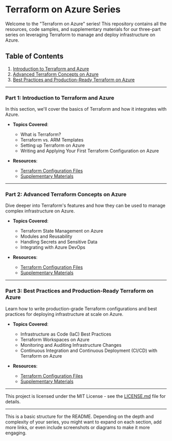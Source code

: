 
# Terraform on Azure Series

Welcome to the "Terraform on Azure" series! This repository contains all the resources, code samples, and supplementary materials for our three-part series on leveraging Terraform to manage and deploy infrastructure on Azure.

## Table of Contents

1. [Introduction to Terraform and Azure](#part-1-introduction-to-terraform-and-azure)
2. [Advanced Terraform Concepts on Azure](#part-2-advanced-terraform-concepts-on-azure)
3. [Best Practices and Production-Ready Terraform on Azure](#part-3-best-practices-and-production-ready-terraform-on-azure)

---

### Part 1: Introduction to Terraform and Azure

In this section, we'll cover the basics of Terraform and how it integrates with Azure.

- **Topics Covered**:
  - What is Terraform?
  - Terraform vs. ARM Templates
  - Setting up Terraform on Azure
  - Writing and Applying Your First Terraform Configuration on Azure

- **Resources**:
  - [Terraform Configuration Files](/Part1.md)
  - [Supplementary Materials](https://registry.terraform.io/providers/hashicorp/azurerm/latest/docs)

---

### Part 2: Advanced Terraform Concepts on Azure

Dive deeper into Terraform's features and how they can be used to manage complex infrastructure on Azure.

- **Topics Covered**:
  - Terraform State Management on Azure
  - Modules and Reusability
  - Handling Secrets and Sensitive Data
  - Integrating with Azure DevOps

- **Resources**:
  - [Terraform Configuration Files](#)
  - [Supplementary Materials](#)

---

### Part 3: Best Practices and Production-Ready Terraform on Azure

Learn how to write production-grade Terraform configurations and best practices for deploying infrastructure at scale on Azure.

- **Topics Covered**:
  - Infrastructure as Code (IaC) Best Practices
  - Terraform Workspaces on Azure
  - Monitoring and Auditing Infrastructure Changes
  - Continuous Integration and Continuous Deployment (CI/CD) with Terraform on Azure

- **Resources**:
  - [Terraform Configuration Files](#)
  - [Supplementary Materials](#)

---


This project is licensed under the MIT License - see the [LICENSE.md](/LICENSE.md) file for details.

---

This is a basic structure for the README. Depending on the depth and complexity of your series, you might want to expand on each section, add more links, or even include screenshots or diagrams to make it more engaging.
